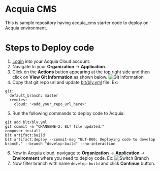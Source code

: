 # Acquia CMS
This is sample repository having acquia_cms starter code to deploy on Acquia environment.

# Steps to Deploy code
1. [Login](https://cloud.acquia.com/) into your Acquia Cloud account.
2. Navigate to your **Organization** -> **Application**.
3. Click on the **Actions** button appearing at the top right side and then click on **View Git Information** as shown below.
![Git Information](https://i.imgur.com/jU4oR8N.png)
4. Copy that git repo url and update [blt/bly.yml](https://github.com/vishalkhode1/acquia-cms/blob/main/blt/blt.yml) file. Ex:
```
git:
  default_branch: master
  remotes:
    cloud: '<add_your_repo_url_here>'
```
5. Run the following commands to deploy code to Acquia:
```
git add blt/bly.yml
git commit -m "CHANGEME-2: BLT file updated."
composer install
blt artifact:build
blt artifact:deploy --commit-msg "BLT-000: Deploying code to develop branch." --branch "develop-build" --no-interaction
```
6. Now in Acquia cloud, navigage to **Organization** -> **Application** -> **Environment** where you need to deploy code. Ex:
![Switch Branch](https://i.imgur.com/RNuY5c4.png)
7. Now filter branch with name `develop-build` and click **Continue** button.
